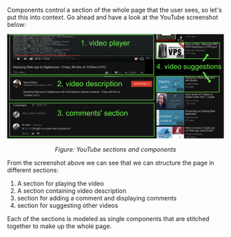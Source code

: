 Components control a section of the whole page that the user sees, so let's put this into context. Go ahead and have a look at the YouTube screenshot below:

![Youtube screenshot](/images/youtube-screenshot.png)
*<center>Figure: YouTube sections and components</center>*

From the screenshot above we can see that we can structure the page in different sections:

1. A section for playing the video
2. A section containing video description
3. section for adding a comment and displaying comments
4. section for suggesting other videos

Each of the sections is modeled as single components that are stitched together to make up the whole page.